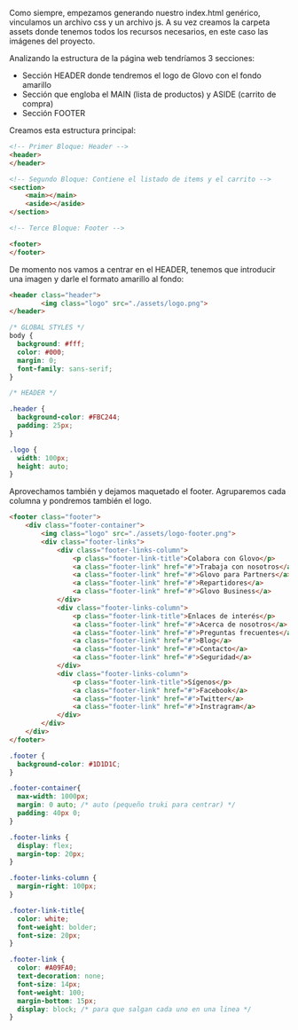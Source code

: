 Como siempre, empezamos generando nuestro index.html genérico, vinculamos un archivo css y un archivo js. A su vez creamos la carpeta assets donde tenemos todos los recursos necesarios, en este caso las imágenes del proyecto.

Analizando la estructura de la página web tendríamos 3 secciones:

- Sección HEADER donde tendremos el logo de Glovo con el fondo amarillo
- Sección que engloba el MAIN (lista de productos) y ASIDE (carrito de compra)
- Sección FOOTER

Creamos esta estructura principal:

```html
<!-- Primer Bloque: Header -->
<header>
</header>

<!-- Segundo Bloque: Contiene el listado de items y el carrito -->
<section>
    <main></main>
    <aside></aside>
</section>

<!-- Terce Bloque: Footer -->

<footer>
</footer>
```

De momento nos vamos a centrar en el HEADER, tenemos que introducir una imagen y darle el formato amarillo al fondo:

```html
<header class="header">
        <img class="logo" src="./assets/logo.png">
</header>
```

```css
/* GLOBAL STYLES */
body {
  background: #fff;
  color: #000;
  margin: 0;
  font-family: sans-serif;
}

/* HEADER */

.header {
  background-color: #FBC244;
  padding: 25px;
}

.logo {
  width: 100px;
  height: auto;
}

```

Aprovechamos también y dejamos maquetado el footer. Agruparemos cada columna y pondremos también el logo.

```html
<footer class="footer">
    <div class="footer-container">
        <img class="logo" src="./assets/logo-footer.png">
        <div class="footer-links">
            <div class="footer-links-column">
                <p class="footer-link-title">Colabora con Glovo</p>
                <a class="footer-link" href="#">Trabaja con nosotros</a>
                <a class="footer-link" href="#">Glovo para Partners</a>
                <a class="footer-link" href="#">Repartidores</a>
                <a class="footer-link" href="#">Glovo Business</a>
            </div>
            <div class="footer-links-column">
                <p class="footer-link-title">Enlaces de interés</p>
                <a class="footer-link" href="#">Acerca de nosotros</a>
                <a class="footer-link" href="#">Preguntas frecuentes</a>
                <a class="footer-link" href="#">Blog</a>
                <a class="footer-link" href="#">Contacto</a>
                <a class="footer-link" href="#">Seguridad</a>
            </div>
            <div class="footer-links-column">
                <p class="footer-link-title">Sígenos</p>
                <a class="footer-link" href="#">Facebook</a>
                <a class="footer-link" href="#">Twitter</a>
                <a class="footer-link" href="#">Instragram</a>
            </div>
        </div>
    </div>
</footer>
```

```css
.footer {
  background-color: #1D1D1C;
}

.footer-container{
  max-width: 1000px;
  margin: 0 auto; /* auto (pequeño truki para centrar) */
  padding: 40px 0;
}

.footer-links {
  display: flex;
  margin-top: 20px;
}

.footer-links-column {
  margin-right: 100px;
}

.footer-link-title{
  color: white;
  font-weight: bolder;
  font-size: 20px;
}

.footer-link {
  color: #A09FA0;
  text-decoration: none;
  font-size: 14px;
  font-weight: 100;
  margin-bottom: 15px;
  display: block; /* para que salgan cada uno en una linea */
}
```
